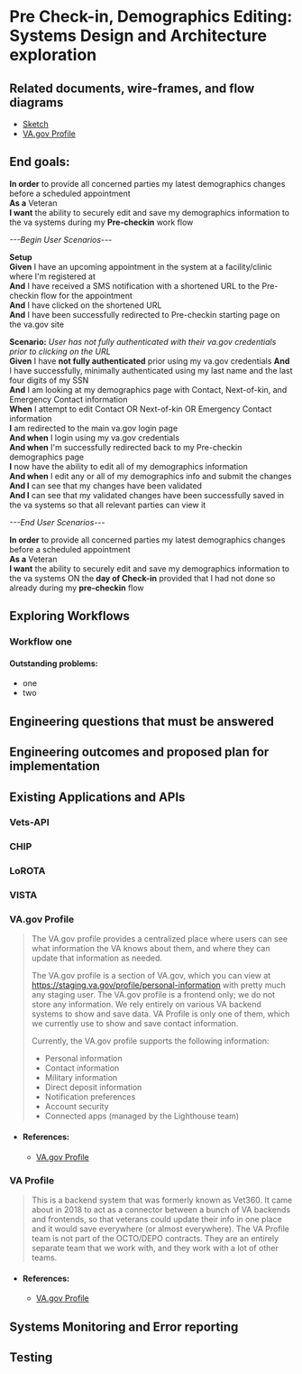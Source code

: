 
# Pre Check-in, Demographics Editing: Systems Design and Architecture exploration

## Related documents, wire-frames, and flow diagrams
* [Sketch](https://www.sketch.com/s/e79a827e-42cf-4a82-b554-874c75b5c70e)
* [VA.gov Profile](https://github.com/department-of-veterans-affairs/va.gov-team/blob/master/products/identity-personalization/profile/README.md)

## End goals:
**In order** to provide all concerned parties my latest demographics changes before a scheduled appointment  
**As a** Veteran  
**I want** the ability to securely edit and save my demographics information to the va systems during my **Pre-checkin** work flow  

*---Begin User Scenarios---*  

**Setup**    
**Given** I have an upcoming appointment in the system at a facility/clinic where I'm registered at  
**And** I have received a SMS notification with a shortened URL to the Pre-checkin flow for the appointment  
**And** I have clicked on the shortened URL  
**And** I have been successfully redirected to Pre-checkin starting page on the va.gov site  

**Scenario:** _User has not fully authenticated with their va.gov credentials prior to clicking on the URL_  
**Given** I have **not fully authenticated** prior using my va.gov credentials
**And** I have successfully, minimally authenticated using my last name and the last four digits of my SSN  
**And** I am looking at my demographics page with Contact, Next-of-kin, and Emergency Contact information  
**When** I attempt to edit Contact OR Next-of-kin OR Emergency Contact information  
**I** am redirected to the main va.gov login page  
**And when** I login using my va.gov credentials  
**And when** I'm successfully redirected back to my Pre-checkin demographics page  
**I** now have the ability to edit all of my demographics information  
**And when** I edit any or all of my demographics info and submit the changes  
**And I** can see that my changes have been validated  
**And I** can see that my validated changes have been successfully saved in the va systems so that all relevant parties can view it  

*---End User Scenarios---*  

**In order** to provide all concerned parties my latest demographics changes before a scheduled appointment  
**As a** Veteran  
**I want** the ability to securely edit and save my demographics information to the va systems ON the **day of Check-in** provided that I had not done so already during my **pre-checkin** flow  

## Exploring Workflows
### Workflow one
#### Outstanding problems:
* one
* two  

## Engineering questions that must be answered

## Engineering outcomes and proposed plan for implementation

## Existing Applications and APIs
### Vets-API
### CHIP
### LoROTA
### VISTA

### VA.gov Profile

> The VA.gov profile provides a centralized place where users can see what information the VA knows about them, 
> and where they can update that information as needed.
>
> The VA.gov profile is a section of VA.gov, which you can view at https://staging.va.gov/profile/personal-information 
> with pretty much any staging user. The VA.gov profile is a frontend only; we do not store any information. 
> We rely entirely on various VA backend systems to show and save data. VA Profile is only one of them, 
> which we currently use to show and save contact information.
>
> Currently, the VA.gov profile supports the following information:
>
> * Personal information
> * Contact information
> * Military information
> * Direct deposit information
> * Notification preferences
> * Account security
> * Connected apps (managed by the Lighthouse team)

- #### References:
  - [VA.gov Profile](https://github.com/department-of-veterans-affairs/va.gov-team/blob/master/products/identity-personalization/profile/README.md)

### VA Profile
> This is a backend system that was formerly known as Vet360. 
> It came about in 2018 to act as a connector between a bunch of VA backends and frontends, 
> so that veterans could update their info in one place and it would save everywhere (or almost everywhere). 
> The VA Profile team is not part of the OCTO/DEPO contracts.
> They are an entirely separate team that we work with, and they work with a lot of other teams.

- #### References:
  - [VA.gov Profile](https://github.com/department-of-veterans-affairs/va.gov-team/blob/master/products/identity-personalization/profile/README.md)


## Systems Monitoring and Error reporting

## Testing
